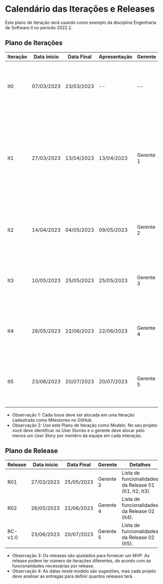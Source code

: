 # Calendário das Iterações e Releases

Este plano de iteração será usando como exemplo da disciplina Engenharia de Software II no período 2022.2.

## Plano de Iterações

Iteração | Data início | Data Final | Apresentação | Gerente  | Detalhes
-------- | ----------- | ---------- | ------------ | -------  | -------
It0      | 07/03/2023  | 23/03/2023 |      --      |    --    | Planejamento, Estudos dos Modelos de Documentos e Definição de Tecnologias dos projetos
It1      | 27/03/2023  | 13/04/2023 | 13/04/2023   | Gerente 1 | Criar Documento de Visão, Modelos e Plano de Iteração e Plano de Release,  Estrutura do Projeto (código base), Detalhar User Stories (User Story Base)
It2      | 14/04/2023  | 04/05/2023 | 09/05/2023   | Gerente 2 | Detalhar User Stories, Implementar User Stories, Testar User Stories, Deploy da Iteração
It3      | 10/05/2023  | 25/05/2023 | 25/05/2023   | Gerente 3 | Detalhar User Stories, Implementar User Stories, Testar User Stories, Deploy da Iteração
It4      | 26/05/2023  | 22/06/2023 | 22/06/2023   | Gerente 4 | Detalhar User Stories, Implementar User Stories, Testar User Stories, Deploy da Iteração
It5      | 23/06/2023  | 20/07/2023 | 20/07/2023   | Gerente 5 | Detalhar User Stories, Implementar User Stories, Testar User Stories, Deploy da Iteração

* Observação 1: Cada Issue deve ser alocada em uma Iteração cadastrada como Milestones no GitHub.   
* Observação 2: Use este Plano de Iteração como Modelo. No seu projeto você deve identificar os User Stories e o gerente deve alocar pelo menos um *User Story* por membro da equipe em cada interação.

## Plano de Release

Release | Data início | Data Final | Gerente   | Detalhes
------- | ----------- | ---------- | --------- | --------
R01     | 27/03/2023  | 25/05/2023 | Gerente 3 | Lista de funcionalidades da Release 01 (It1, It2, It3).
R02     | 26/05/2023  | 22/06/2023 | Gerente 4 | Lista de funcionalidades da Release 02 (It4).
RC-v1.0 | 23/06/2023  | 20/07/2023 | Gerente 5 | Lista de funcionalidades da Release 02 (It5).

* Observação 3: Os releases são ajustados para fornecer um MVP. As release podem ter número de iterações diferentes, de acordo com as funcionalidades necessárias por release.
* Observação 4: As datas neste modelo são sugestões, mas cada projeto deve analisar as entregas para definir quantos releases terá.
